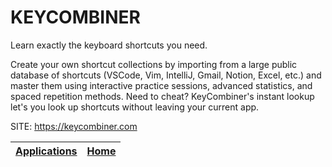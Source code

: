 # KEYCOMBINER

 Learn exactly the keyboard shortcuts you need.
 
 Create your own shortcut collections by importing from a large public database of shortcuts (VSCode, Vim, IntelliJ, Gmail, Notion, Excel, etc.) and master them using interactive practice sessions, advanced statistics, and spaced repetition methods. Need to cheat? KeyCombiner's instant lookup let's you look up shortcuts without leaving your current app.

 SITE: https://keycombiner.com

 | [Applications](https://portable-linux-apps.github.io/apps.html) | [Home](https://portable-linux-apps.github.io)
 | --- | --- |
